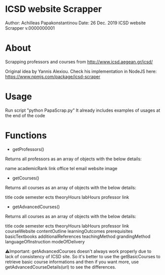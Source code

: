# ICSD website Scrapper
Author: Achilleas Papakonstantinou
Date: 26 Dec. 2019
ICSD website Scrapper v.0000000001

# About
Scrapping professors and courses from http://www.icsd.aegean.gr/icsd/

Original idea by Yannis Alexiou. 
Check his implementation in NodeJS here: https://www.npmjs.com/package/icsd-scraper

# Usage
Run script "python PapaScrap.py"
It already includes examples of usages at the end of the code

# Functions
* getProfessors()

Returns all professors as an array of objects with the below details:

name
academicRank
link
office
tel
email
website
image

* getCourses()

Returns all courses as an array of objects with the below details:

title
code
semester
ects
theoryHours
labHours
professor
link

* getAdvancedCourses()

Returns all courses as an array of objects with the below details:

title
code
semester
ects
theoryHours
labHours
professor
link
courseWebsite
contentOutline
learningOutcomes
prerequisites
basicTextbooks
additionalReferences
teachingMethod
grandingMethod
languageOfInstruction
modeOfDelivery

⚠️Ιmportant: getAdvancedCourses doesn't always work properly due to lack of consistency of ICSD site. So it's better to use the getBasicCourses to retrieve basic course informations and then if you want more, use getAdvancedCourseDetails(url) to see the differences.
